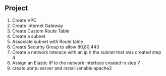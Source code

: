 ## Project
1. Create VPC 
2. Create Internet Gateway
3. Create Custom Route Table
4. Create a subnet
5. Associate subnet with Route table
6. Create Security Group to allow 80,80,443
7. Create a network interace with an ip n the subnet that was created step 4
8. Assign an Elastic IP to the network interface created in step 7
9. create ubntu server and install /enable apache2
